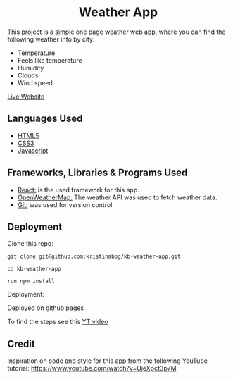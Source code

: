<h1 align="center">Weather App</h1>

This project is a simple one page weather web app, where you can find the following weather info by city:
- Temperature
- Feels like temperature
- Humidity
- Clouds
- Wind speed

[Live Website](https://kristinabog.github.io/kb-weather-app/)


## Languages Used

-   [HTML5](https://en.wikipedia.org/wiki/HTML5)
-   [CSS3](https://en.wikipedia.org/wiki/Cascading_Style_Sheets)
-   [Javascript](https://en.wikipedia.org/wiki/JavaScript)

## Frameworks, Libraries & Programs Used

 - [React:](https://github.com/facebook/create-react-app) is the used framework for this app.
 - [OpenWeatherMap:](https://openweathermap.org/api) The weather API was used to fetch weather data.
 - [Git:](https://git-scm.com/) was used for version control.

## Deployment

Clone this repo: 

```
git clone git@github.com:kristinabog/kb-weather-app.git
```
```
cd kb-weather-app
```
```
run npm install
```

Deployment:

Deployed on github pages

To find the steps see this [YT video](https://www.youtube.com/watch?v=2hM5viLMJpA)


## Credit

Inspiration on code and style for this app from the following YouTube tutorial: https://www.youtube.com/watch?v=UjeXpct3p7M





